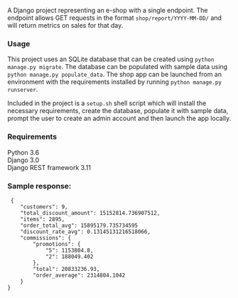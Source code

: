 A Django project representing an e-shop with a single endpoint. The endpoint allows GET requests in the format
`shop/report/YYYY-MM-DD/` and will return metrics on sales for that day.

### Usage
This project uses an SQLite database that can be created using `python manage.py migrate`. The database can be populated
with sample data using `python manage.py populate_data`. The shop app can be launched from an environment with the
requirements installed by running `python manage.py runserver`.

Included in the project is a `setup.sh` shell script which will install the necessary requirements,
create the database, populate it with sample data, prompt the user to create an admin account and then launch the app locally.

### Requirements
Python 3.6  
Django 3.0  
Django REST framework 3.11

### Sample response:


     {
        "customers": 9,
        "total_discount_amount": 15152814.736907512,
        "items": 2895,
        "order_total_avg": 15895179.735734595
        "discount_rate_avg": 0.13145131216518066,
        "commissions": {
            "promotions": {
                "5": 1153804.8,
                "2": 188049.402
            },
            "total": 20833236.93,
            "order_average": 2314804.1042
        }
    }


